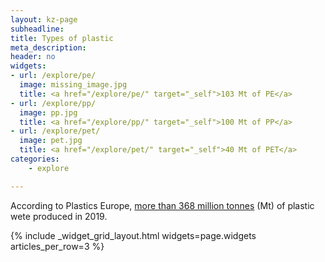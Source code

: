 ```yaml
---
layout: kz-page
subheadline:
title: Types of plastic
meta_description:
header: no
widgets:
- url: /explore/pe/
  image: missing_image.jpg
  title: <a href="/explore/pe/" target="_self">103 Mt of PE</a>
- url: /explore/pp/
  image: pp.jpg
  title: <a href="/explore/pp/" target="_self">100 Mt of PP</a>
- url: /explore/pet/
  image: pet.jpg
  title: <a href="/explore/pet/" target="_self">40 Mt of PET</a>
categories:
    - explore

---
```


According to Plastics Europe, [more than 368 million tonnes][1] (Mt) of plastic wete produced in 2019. 

{% include _widget_grid_layout.html widgets=page.widgets articles_per_row=3 %}


[1]: https://www.plasticseurope.org/en/resources/publications/4312-plastics-facts-2020
